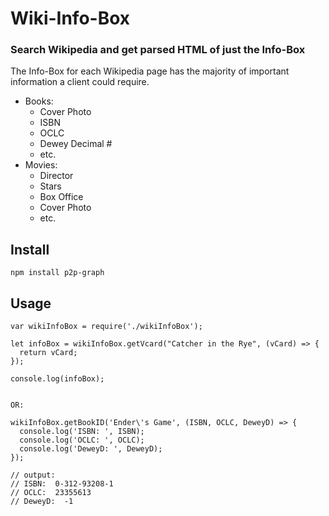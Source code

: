 # Wiki-Info-Box

### Search Wikipedia and get parsed HTML of just the Info-Box

The Info-Box for each Wikipedia page has the majority of important information a client could require.

+ Books:
  - Cover Photo
  - ISBN
  - OCLC
  - Dewey Decimal #
  - etc.
+ Movies:
  - Director
  - Stars
  - Box Office
  - Cover Photo
  - etc.

## Install

```
npm install p2p-graph
```

## Usage
```
var wikiInfoBox = require('./wikiInfoBox');

let infoBox = wikiInfoBox.getVcard("Catcher in the Rye", (vCard) => {
  return vCard;
});

console.log(infoBox);


OR:

wikiInfoBox.getBookID('Ender\'s Game', (ISBN, OCLC, DeweyD) => {
  console.log('ISBN: ', ISBN);
  console.log('OCLC: ', OCLC);
  console.log('DeweyD: ', DeweyD);
});

// output:
// ISBN:  0-312-93208-1
// OCLC:  23355613
// DeweyD:  -1

```
